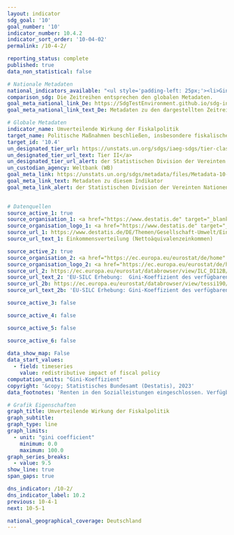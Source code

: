 ```yaml
---
layout: indicator    
sdg_goal: '10'    
goal_number: '10'    
indicator_number: 10.4.2    
indicator_sort_order: '10-04-02'    
permalink: /10-4-2/    

reporting_status: complete    
published: true    
data_non_statistical: false    

# Nationale Metadaten    
national_indicators_available: "<ul style='padding-left: 25px;'><li>Gini-Koeffizient des verfügbaren Äquivalenzeinkommens vor Sozialleistungen</li> <li> Gini-Koeffizient des verfügbaren Äquivalenzeinkommens</li> <li> Umverteilende Wirkung der Fiskalpolitik</li></ul>"    
comparison_sdg: Die Zeitreihen entsprechen den globalen Metadaten.    
goal_meta_national_link_De: https://SdgTestEnvironment.github.io/sdg-indicators/public/MetaDe/10.4.2.pdf
goal_meta_national_link_text_De: Metadaten zu den dargestellten Zeitreihen    

# Globale Metadaten    
indicator_name: Umverteilende Wirkung der Fiskalpolitik    
target_name: Politische Maßnahmen beschließen, insbesondere fiskalische, lohnpolitische und den Sozialschutz betreffende Maßnahmen, und schrittweise größere Gleichheit erzielen    
target_id: '10.4'    
un_designated_tier_url: https://unstats.un.org/sdgs/iaeg-sdgs/tier-classification/'    
un_designated_tier_url_text: Tier II</a>    
un_designated_tier_url_alert: der Statistischen Division der Vereinten Nationen    
un_custodian_agency: Weltbank (WB)    
goal_meta_link: https://unstats.un.org/sdgs/metadata/files/Metadata-10-04-02.pdf    
goal_meta_link_text: Metadaten zu diesem Indikator    
goal_meta_link_alert: der Statistischen Division der Vereinten Nationen    
    

# Datenquellen
source_active_1: true
source_organisation_1: <a href="https://www.destatis.de" target="_blank"> Statistisches Bundesamt (Destatis) </a>
source_organisation_logo_1: <a href="https://www.destatis.de" target="_blank"><img src="https://g205sdgs.github.io/sdg-indicators/public/OrgImgDe/destatis.png" alt="Logo destatis" style="height:60px; width:148px"/></a>
source_url_1: https://www.destatis.de/DE/Themen/Gesellschaft-Umwelt/Einkommen-Konsum-Lebensbedingungen/Lebensbedingungen-Armutsgefaehrdung/Tabellen/einkommensverteilung-mz-silc.html
source_url_text_1: Einkommensverteilung (Nettoäquivalenzeinkommen)

source_active_2: true
source_organisation_2: <a href="https://ec.europa.eu/eurostat/de/home" target="_blank"> Statisches Amt der Europäischen Union (Eurostat) </a>
source_organisation_logo_2: <a href="https://ec.europa.eu/eurostat/de/home" target="_blank"><img src="https://g205sdgs.github.io/sdg-indicators/public/OrgImgDe/eurostat.png" alt="Logo eurostat" style="height:60px; width:148px"/></a>
source_url_2: https://ec.europa.eu/eurostat/databrowser/view/ILC_DI12B/default/table?lang=de
source_url_text_2: 'EU-SILC Erhebung:  Gini-Koeffizient des verfügbaren Äquivalenzeinkommens vor Sozialleistungen (Renten in den Sozialleistungen miteingeschlossen) – Eurostat-Tabelle [ilc_di12b]'
source_url_2b: https://ec.europa.eu/eurostat/databrowser/view/tessi190/default/table?lang=de
source_url_text_2b: 'EU-SILC Erhebung: Gini-Koeffizient des verfügbaren Äquivalenzeinkommens – Eurostat-Tabelle [tessi190]'

source_active_3: false

source_active_4: false

source_active_5: false

source_active_6: false
    
data_show_map: False    
data_start_values: 
  - field: timeseries
    value: redistributive impact of fiscal policy    
computation_units: "Gini-Koeffizient"    
copyright: '&copy; Statistisches Bundesamt (Destatis), 2023'    
data_footnotes: 'Renten in den Sozialleistungen eingeschlossen. Verfügbares Äquivalenzeinkommen ohne unterstelltes Einkommen aus selbstgenutztem Wohneigentum.<br>• Ab dem Erhebungsjahr 2020 gibt es zwei Ergebnisarten: Erst- und Endergebnisse. Die aktuell dargestellten Ergebnisse sind Endergebnisse. Die bislang separat durchgeführte Erhebung "Leben in Europa" (EU-SILC) wurde 2020 in den Mikrozensus als Unterstichprobe integriert. Durch den Wechsel von einer freiwilligen zu einer in Teilen auskunftspflichtigen Befragung verbunden mit einer neuen Stichprobenzusammensetzung ist ein Vergleich der Daten des Erhebungsjahres 2020 mit den Vorjahren nicht möglich (Zeitreihenbruch).'    

# Grafik Eigenschaften    
graph_title: Umverteilende Wirkung der Fiskalpolitik
graph_subtitle:     
graph_type: line    
graph_limits:
  - unit: "gini coefficient"
    minimum: 0.0
    maximum: 100.0
graph_series_breaks:
  - value: 9.5
show_line: true
span_gaps: true    

dns_indicator: /10-2/
dns_indicator_label: 10.2
previous: 10-4-1    
next: 10-5-1    

national_geographical_coverage: Deutschland    
---
```


<span></span>